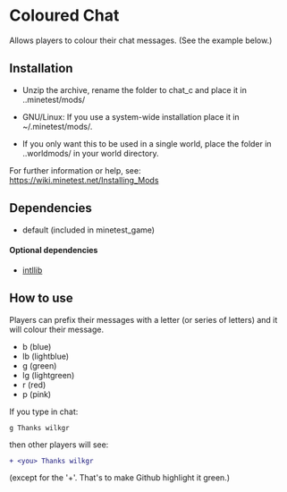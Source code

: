 # Coloured Chat
Allows players to colour their chat messages.
(See the example below.)

## Installation
- Unzip the archive, rename the folder to chat_c and
place it in ..minetest/mods/

- GNU/Linux: If you use a system-wide installation place
    it in ~/.minetest/mods/.

- If you only want this to be used in a single world, place
    the folder in ..worldmods/ in your world directory.

For further information or help, see:
https://wiki.minetest.net/Installing_Mods

## Dependencies
- default (included in minetest_game)
#### Optional dependencies
- [intllib](https://github.com/minetest-mods/intllib)

## How to use
Players can prefix their messages with a letter (or series of letters) and it will colour their message. 
* b (blue)
* lb (lightblue)
* g (green)
* lg (lightgreen)
* r (red)
* p (pink)

If you type in chat:
```
g Thanks wilkgr
```
then other players will see:
```diff
+ <you> Thanks wilkgr
```
(except for the '+'. That's to make Github highlight it green.)
